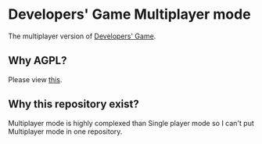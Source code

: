 # Developers' Game Multiplayer mode
The multiplayer version of [Developers' Game](https://githubfast.com/g1thubhack3r/DevelopersGame).  
## Why AGPL?
Please view [this](https://githubfast.com/g1thubhack3r/DevelopersGame#why-agpl).
## Why this repository exist?
Multiplayer mode is highly complexed than Single player mode so I can't put Multiplayer mode in one repository.  
